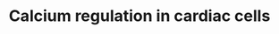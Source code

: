 ---
annotations:
- id: CL:0000746
  parent: native cell
  type: Cell Type Ontology
  value: cardiac muscle cell
- id: PW:0001140
  parent: regulatory pathway
  type: Pathway Ontology
  value: calcium/calcium-mediated signaling pathway
- id: DOID:1287
  parent: cardiovascular system disease
  type: Disease Ontology
  value: cardiovascular system disease
authors:
- Nsalomonis
- MaintBot
- Susan
- Thomas
- J.Fong
- N.Cotte
- Amcuser
- Jildau
- Khanspers
- AlexanderPico
- MartijnVanIersel
- Christine Chichester
- Metalmephisto
- DeSl
- Marvin M2
- Fehrhart
- Egonw
- Eweitz
description: 'Calcium is a common signaling mechanism, as once it enters the cytoplasm
  it exerts allosteric regulatory affects on many enzymes and proteins. Calcium can
  act in signal transduction after influx resulting from activation of ion channels
  or as a second messenger caused by indirect signal transduction pathways such as
  G protein-coupled receptors. Movement of calcium ions from the extracellular compartment
  to the intracellular compartment alters membrane depolarisation. This is seen in
  the heart, during the plateau phase of ventricular contraction. In this example,
  calcium acts to maintain depolarisation of the heart.  Source: [[wikipedia:Calcium_signaling|Wikipedia]]  Proteins
  on this pathway have targeted assays available via the [https://assays.cancer.gov/available_assays?wp_id=WP536
  CPTAC Assay Portal]'
last-edited: 2021-05-14
organisms:
- Homo sapiens
redirect_from:
- /index.php/Pathway:WP536
- /instance/WP536
- /instance/WP536_rr116854
revision: r116854
schema-jsonld:
- '@context': https://schema.org/
  '@id': https://wikipathways.github.io/pathways/WP536.html
  '@type': Dataset
  creator:
    '@type': Organization
    name: WikiPathways
  description: 'Calcium is a common signaling mechanism, as once it enters the cytoplasm
    it exerts allosteric regulatory affects on many enzymes and proteins. Calcium
    can act in signal transduction after influx resulting from activation of ion channels
    or as a second messenger caused by indirect signal transduction pathways such
    as G protein-coupled receptors. Movement of calcium ions from the extracellular
    compartment to the intracellular compartment alters membrane depolarisation. This
    is seen in the heart, during the plateau phase of ventricular contraction. In
    this example, calcium acts to maintain depolarisation of the heart.  Source: [[wikipedia:Calcium_signaling|Wikipedia]]  Proteins
    on this pathway have targeted assays available via the [https://assays.cancer.gov/available_assays?wp_id=WP536
    CPTAC Assay Portal]'
  keywords:
  - ADCY1
  - ADCY2
  - ADCY3
  - ADCY4
  - ADCY5
  - ADCY6
  - ADCY7
  - ADCY8
  - ADCY9
  - ADP
  - ADRA1A
  - ADRA1B
  - ADRA1D
  - ADRB1
  - ADRB2
  - ADRB3
  - ANXA6
  - ARRB1
  - ARRB2
  - ATP
  - ATP1A4
  - ATP1B1
  - ATP1B2
  - ATP1B3
  - ATP2A2
  - ATP2A3
  - ATP2B1
  - ATP2B2
  - ATP2B3
  - Acetylcholine
  - CACNA1A
  - CACNA1B
  - CACNA1C
  - CACNA1D
  - CACNA1E
  - CACNA1S
  - CACNB1
  - CACNB3
  - CALM1
  - CALM2
  - CALM3
  - CALR
  - CAMK1
  - CAMK2A
  - CAMK2B
  - CAMK2D
  - CAMK2G
  - CAMK4
  - CASQ1
  - CASQ2
  - CHRM1
  - CHRM2
  - CHRM3
  - CHRM4
  - CHRM5
  - CX36
  - Ca2+
  - Calreticulin
  - Calsequestrin
  - Epinephrine
  - FKBP1A
  - FXYD2
  - GJA1
  - GJA10
  - GJA12
  - GJA3
  - GJA4
  - GJA5
  - GJA7
  - GJA8
  - GJB1
  - GJB2
  - GJB3
  - GJB4
  - GJB5
  - GJB6
  - GNA11
  - GNAI1
  - GNAI2
  - GNAI3
  - GNAO1
  - GNAQ
  - GNAS
  - GNAZ
  - GNB1
  - GNB2
  - GNB3
  - GNB4
  - GNB5
  - GNG11
  - GNG12
  - GNG13
  - GNG2
  - GNG3
  - GNG4
  - GNG5
  - GNG7
  - GNG8
  - GNGT1
  - GRK4
  - GRK5
  - GRK6
  - IP3
  - IP4
  - ITPR1
  - ITPR2
  - ITPR3
  - K+
  - KCNB1
  - KCNJ3
  - KCNJ5
  - Na+
  - ORAI1
  - PIP2
  - PKIA
  - PKIB
  - PKIG
  - PLCB3
  - PLN
  - PRKACA
  - PRKACB
  - PRKAR1A
  - PRKAR1B
  - PRKAR2A
  - PRKAR2B
  - PRKCA
  - PRKCB1
  - PRKCD
  - PRKCE
  - PRKCG
  - PRKCH
  - PRKCQ
  - PRKCZ
  - PRKD1
  - Phospholamban
  - Pi
  - RGS1
  - RGS10
  - RGS11
  - RGS14
  - RGS16
  - RGS17
  - RGS18
  - RGS19
  - RGS2
  - RGS20
  - RGS3
  - RGS4
  - RGS5
  - RGS6
  - RGS7
  - RGS9
  - RYR1
  - RYR2
  - RYR3
  - SFN
  - SLC8A1
  - SLC8A3
  - STIM2
  - YWHAB
  - YWHAE
  - YWHAG
  - YWHAH
  - YWHAQ
  - YWHAZ
  - cAMP
  license: CC0
  name: Calcium regulation in cardiac cells
seo: CreativeWork
title: Calcium regulation in cardiac cells
wpid: WP536
---